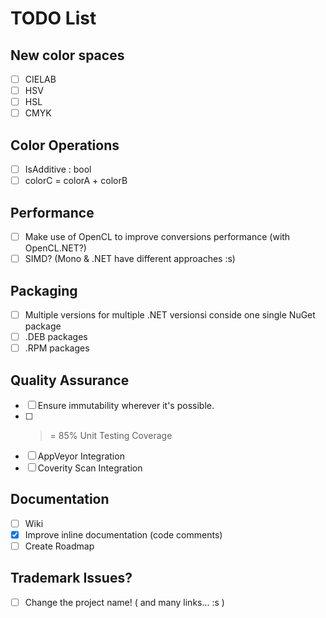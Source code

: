 # TODO List

## New color spaces
 * [ ] CIELAB
 * [ ] HSV
 * [ ] HSL
 * [ ] CMYK

## Color Operations
  * [ ] IsAdditive : bool
  * [ ] colorC = colorA + colorB

## Performance
  * [ ] Make use of OpenCL to improve conversions performance (with OpenCL.NET?)
  * [ ] SIMD? (Mono & .NET have different approaches :s)

## Packaging
  * [ ] Multiple versions for multiple .NET versionsi conside one single NuGet package
  * [ ] .DEB packages
  * [ ] .RPM packages

## Quality Assurance
  * [ ] Ensure immutability wherever it's possible.
  * [ ] >= 85% Unit Testing Coverage
  * [ ] AppVeyor Integration
  * [ ] Coverity Scan Integration

## Documentation
  * [ ] Wiki
  * [X] Improve inline documentation (code comments)
  * [ ] Create Roadmap

## Trademark Issues?
 * [ ] Change the project name! ( and many links... :s )

